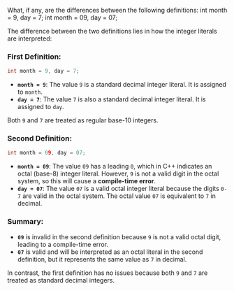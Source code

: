 What, if any, are the differences between the following definitions:
    int month = 9, day = 7;
    int month = 09, day = 07;

The difference between the two definitions lies in how the integer literals are interpreted:

### First Definition:
```cpp
int month = 9, day = 7;
```
- **`month = 9`**: The value `9` is a standard decimal integer literal. It is assigned to `month`.
- **`day = 7`**: The value `7` is also a standard decimal integer literal. It is assigned to `day`.

Both `9` and `7` are treated as regular base-10 integers.

### Second Definition:
```cpp
int month = 09, day = 07;
```
- **`month = 09`**: The value `09` has a leading `0`, which in C++ indicates an octal (base-8) integer literal. However, `9` is not a valid digit in the octal system, so this will cause a **compile-time error**.
- **`day = 07`**: The value `07` is a valid octal integer literal because the digits `0-7` are valid in the octal system. The octal value `07` is equivalent to `7` in decimal.

### Summary:
- **`09`** is invalid in the second definition because `9` is not a valid octal digit, leading to a compile-time error.
- **`07`** is valid and will be interpreted as an octal literal in the second definition, but it represents the same value as `7` in decimal.

In contrast, the first definition has no issues because both `9` and `7` are treated as standard decimal integers.